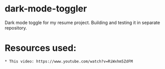 # dark-mode-toggler
Dark mode toggle for my resume project. Building and testing it in separate repository.

# Resources used:
    * This video: https://www.youtube.com/watch?v=RiWxhm5ZdFM 
